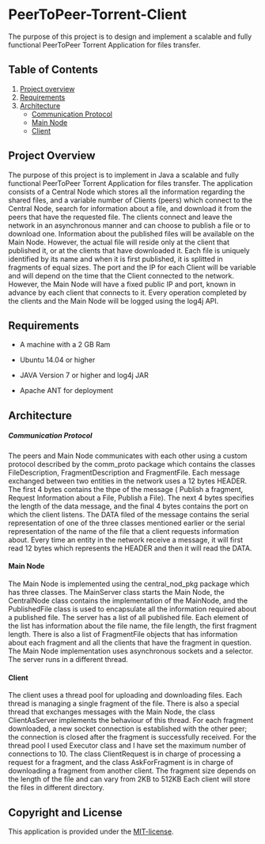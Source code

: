 # PeerToPeer-Torrent-Client

The purpose of this project is to design and implement a scalable and fully functional PeerToPeer Torrent Application for files transfer.

## Table of Contents

1. [Project overview](#project-overview)
2. [Requirements](#requirements)
3. [Architecture](#architecture)
    - [Communication Protocol](#communication-protocol)
    - [Main Node](#main-node)
    - [Client](#client)



## Project Overview

 The purpose of this project is to implement in Java a scalable and fully functional PeerToPeer Torrent Application for files transfer. The application consists of a Central
Node which stores all the information regarding the shared files, and a variable number of Clients (peers) which connect to the Central Node, search for information about a file, and download it from the peers that have the requested file.
 The clients connect and leave the network in an asynchronous manner and can choose to publish a file or to download one. Information about the published files will be available
on the Main Node. However, the actual file will reside only at the client that published it, or at the clients that have downloaded it. Each file is uniquely identified by 
its name and when it is first published, it is splitted in fragments of equal sizes. The port and the IP for each Client will be variable and will depend on the time that the
Client connected to the network. However, the Main Node will have a fixed public IP and port, known in advance by each client that connects to it.
 Every operation completed by the clients and the Main Node will be logged using the log4j API.


## Requirements

* A machine with a 2 GB Ram

* Ubuntu 14.04 or higher

* JAVA Version 7 or higher and log4j JAR

* Apache ANT for deployment


## Architecture

##### Communication Protocol

The peers and Main Node communicates with each other using a custom protocol described by the comm_proto package which contains the classes FileDescription, FragmentDescription
and FragmentFile. Each message exchanged between two entities in the network uses a 12 bytes HEADER. The first 4 bytes contains the thpe of the message ( Publish a fragment,
Request Information about a File, Publish a File). The next 4 bytes specifies the length of the data message, and the final 4 bytes contains the port on which the client listens. The DATA filed of the message contains the serial representation of one of the three classes mentioned earlier or the serial representation of the name of the file that
a client requests information about. Every time an entity in the network receive a message, it will first read 12 bytes which represents the HEADER and then it will read the DATA.


#### Main Node

The Main Node is implemented using the central_nod_pkg package which has three classes. The MainServer class starts the Main Node, the CentralNode class 
contains the implementation of the MainNode, and the PublishedFile class is used to encapsulate all the information required about a published file.
The server has a list of all published file. Each element of the list has information about the file name, the file length, the first fragment length. 
There is also a list of FragmentFile objects that has information about each fragment and all the clients that have the fragment in question. 
The Main Node implementation uses asynchronous sockets and a selector. The server runs in a different thread. 


#### Client

The client uses a thread pool for uploading and downloading files. Each thread is managing a single fragment of the file. There is also a special thread that
exchanges messages with the Main Node, the class ClientAsServer implements the behaviour of this thread. For each fragment downloaded, a new socket connection
is established with the other peer; the connection is closed after the fragment is successfully received. For the thread pool I used Executor class and I have set the maximum
number of connections to 10. The class ClientRequest is in charge of processing a request for a fragment, and the class AskForFragment is in charge of downloading a fragment
from another client. The fragment size depends on the length of the file and can vary from 2KB to 512KB
Each client will store the files in different directory.


## Copyright and License

This application is provided under the [MIT-license](https://github.com/DanIulian/PeerToPeer-Torrent-Client/blob/master/LICENSE).



